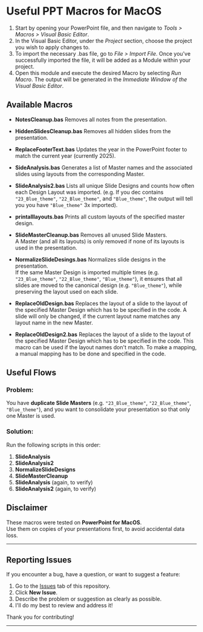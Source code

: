 # Useful PPT Macros for MacOS

1. Start by opening your PowerPoint file, and then navigate to  *Tools > Macros > Visual Basic Editor*.
2. In the Visual Basic Editor, under the *Project* section, choose the project you wish to apply changes to.
3. To import the necessary .bas file, go to  *File > Import File*. Once you've successfully imported the file, it will be added as a Module within your project.
4. Open this module and execute the desired Macro by selecting *Run Macro*. The output will be generated in the *Immediate Window of the Visual Basic Editor*.

## Available Macros
- **NotesCleanup.bas**
Removes all notes from the presentation.

-  **HiddenSlidesCleanup.bas**
Removes all hidden slides from the presentation.

- **ReplaceFooterText.bas**
Updates the year in the PowerPoint footer to match the current year (currently 2025).

- **SideAnalysis.bas**
Generates a list of Master names and the associated slides using layouts from the corresponding Master.

- **SlideAnalysis2.bas**
Lists all unique Slide Designs and counts how often each Design Layout was imported. (e.g. If you dec contains `"23_Blue_theme"`, `"22_Blue_theme"`, and `"Blue_theme"`, the output will tell you you have `"Blue_theme"` 3x imported).

- **printalllayouts.bas**
Prints all custom layouts of the specified master design.

- **SlideMasterCleanup.bas**
Removes all unused Slide Masters.  
A Master (and all its layouts) is only removed if none of its layouts is used in the presentation.

- **NormalizeSlideDesings.bas**
Normalizes slide designs in the presentation.  
If the same Master Design is imported multiple times (e.g. `"23_Blue_theme"`, `"22_Blue_theme"`, `"Blue_theme"`), it ensures that all slides are moved to the canonical design (e.g. `"Blue_theme"`), while preserving the layout used on each slide.

- **ReplaceOldDesign.bas**
Replaces the layout of a slide to the layout of the specified Master Design which has to be specified in the code. A slide will only be changed, if the current layout name matches any layout name in the new Master.

- **ReplaceOldDesign2.bas**
Replaces the layout of a slide to the layout of the specified Master Design which has to be specified in the code. This macro can be used if the layout names don't match. To make a mapping, a manual mapping has to be done and specified in the code.

## Useful Flows

### Problem:
You have **duplicate Slide Masters** (e.g. `"23_Blue_theme"`, `"22_Blue_theme"`, `"Blue_theme"`), and you want to consolidate your presentation so that only one Master is used.

### Solution:
Run the following scripts in this order:

1. **SlideAnalysis**
2. **SlideAnalysis2**
3. **NormalizeSlideDesigns**
4. **SlideMasterCleanup**
5. **SlideAnalysis** (again, to verify)
6. **SlideAnalysis2** (again, to verify)
## Disclaimer

These macros were tested on **PowerPoint for MacOS**.  
Use them on copies of your presentations first, to avoid accidental data loss.

---

## Reporting Issues

If you encounter a bug, have a question, or want to suggest a feature:

1. Go to the [Issues](../../issues) tab of this repository.
2. Click **New Issue**.
3. Describe the problem or suggestion as clearly as possible.
4. I'll do my best to review and address it!

Thank you for contributing!

---
